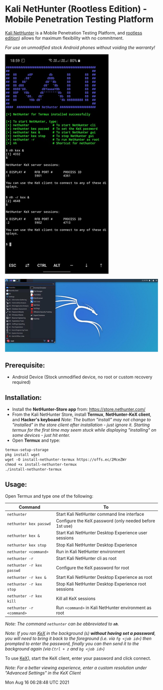 # Kali NetHunter (Rootless Edition) - Mobile Penetration Testing Platform

[Kali NetHunter](](https://www.kali.org/get-kali/#kali-mobile)) is a Mobile Penetration Testing Platform, and [rootless edition](https://www.kali.org/docs/nethunter/nethunter-rootless/)) allows for maximum flexibility with no commitment.

_For use on unmodified stock Android phones without voiding the warranty!_

<!--[![Kali NetHunter Logo](../images/nethunter-git-logo.png)](../images/nethunter-git-logo.png)-->

<!--### Kali NetHunter Termux Edition-->

[![Termux Menu](../images/010-NH-Rootless-Installation_Start_s.jpg)](../images/010-NH-Rootless-Installation_Start.jpg)

[![KeX](../images/020-NH-Rootless-KeX_s.jpg)](../images/020-NH-Rootless-KeX_s.jpg)

## Prerequisite:

- Android Device (Stock unmodified device, no root or custom recovery required)

## Installation:

- Install the **NetHunter-Store app** from: https://store.nethunter.com/
- From the Kali NetHunter Store, install **Termux**, **NetHunter-KeX client**, and **Hacker's keyboard**
  _Note: The button "install" may not change to "installed" in the store client after installation - just ignore it. Starting termux for the first time may seem stuck while displaying "installing" on some devices - just hit enter._
- Open **Termux** and type:

```
termux-setup-storage
pkg install wget
wget -O install-nethunter-termux https://offs.ec/2MceZWr
chmod +x install-nethunter-termux
./install-nethunter-termux
```

## Usage:

Open Termux and type one of the following:

<!-- Make sure `./install-nethunter-termux` is in sync -->

| Command                   | To                                                      |
| ------------------------- | ------------------------------------------------------- |
| `nethunter`               | Start Kali NetHunter command line interface             |
| `nethunter kex passwd`    | Configure the KeX password (only needed before 1st use) |
| `nethunter kex &`         | Start Kali NetHunter Desktop Experience user sessions   |
| `nethunter kex stop`      | Stop Kali NetHunter Desktop Experience                  |
| `nethunter <command>`     | Run <command> in Kali NetHunter environment             |
| `nethunter -r`            | Start Kali NetHunter cli as root                        |
| `nethunter -r kex passwd` | Configure the KeX password for root                     |
| `nethunter -r kex &`      | Start Kali NetHunter Desktop Experience as root         |
| `nethunter -r kex stop`   | Stop Kali NetHunter Desktop Experience root sessions    |
| `nethunter -r kex kill`   | Kill all KeX sessions                                   |
| `nethunter -r <command>`  | Run `<command>` in Kali NetHunter environment as root   |

_Note: The command `nethunter` can be abbreviated to **`nh`**._

_Note: If you ran [KeX](https://www.kali.org/docs/nethunter/nethunter-kex-manager/) in the background (`&`) **without having set a password**, you will need to bring it back to the foreground (i.e. via `fg <job id>`) then prompted to enter the password, finally you can then send it to the background again (via `Ctrl + z` and `bg <job id>`)_

To use [KeX](https://www.kali.org/docs/nethunter/nethunter-kex-manager/)], start the KeX client, enter your password and click connect.

_Note: For a better viewing experience, enter a custom resolution under "Advanced Settings" in the KeX Client_


Mon Aug 16 06:28:48 UTC 2021
